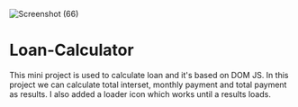 ![Screenshot (66)](https://user-images.githubusercontent.com/49793696/133206819-95efa5d4-45be-48f5-b198-f270c782f636.png)

# Loan-Calculator

This mini project is used to calculate loan and it's based on DOM JS. In this project we can calculate total interset, monthly payment and total payment as results. I also added a loader icon which works until a results loads.
